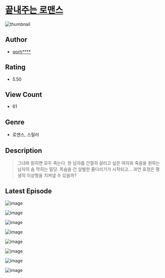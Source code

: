 # [끝내주는 로맨스](https://comic.naver.com/challenge/list?titleId=811293)
![thumbnail](https://image-comic.pstatic.net/user_contents_data/challenge_comic/2023/05/25/355598/upload_3907265629261281122_480x623.jpeg)

## Author
- [qorh****](https://comic.naver.com/artistTitle?id=355598)

## Rating
- 5.50

## View Count
- 61

## Genre
- 로맨스, 스릴러

## Description
> 그녀와 얽히면 모두 죽는다. 한 남자를 간절히 살리고 싶은 여자와 죽음을 원하는 남자의 숨 막히는 밀당. 목숨을 건 살벌한 줄다리기가 시작되고… 과연 효정은 평생의 이상형을 지켜낼 수 있을까?


## Latest Episode
![image](https://image-comic.pstatic.net/user_contents_data/challenge_comic/2023/05/25/355598/upload_3762020138131731555.jpeg)

![image](https://image-comic.pstatic.net/user_contents_data/challenge_comic/2023/05/25/355598/upload_7234297435968057908.jpeg)

![image](https://image-comic.pstatic.net/user_contents_data/challenge_comic/2023/05/25/355598/upload_7075779753582933815.jpeg)

![image](https://image-comic.pstatic.net/user_contents_data/challenge_comic/2023/05/25/355598/upload_7161114168764149817.jpeg)

![image](https://image-comic.pstatic.net/user_contents_data/challenge_comic/2023/05/25/355598/upload_4120852175376298549.jpeg)

![image](https://image-comic.pstatic.net/user_contents_data/challenge_comic/2023/05/25/355598/upload_3616447900355473505.jpeg)

![image](https://image-comic.pstatic.net/user_contents_data/challenge_comic/2023/05/25/355598/upload_3691036771285808945.jpeg)

![image](https://image-comic.pstatic.net/user_contents_data/challenge_comic/2023/05/25/355598/upload_4121700095523972405.jpeg)
